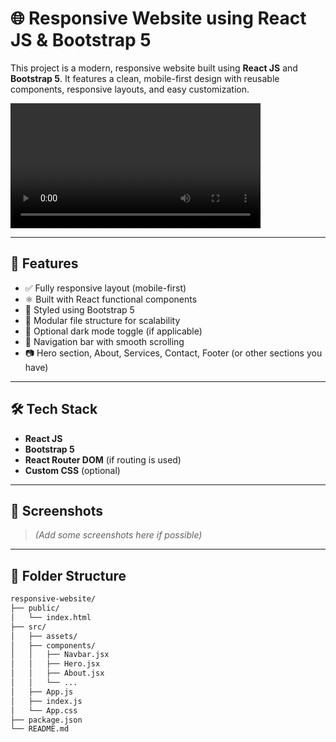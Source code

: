# 🌐 Responsive Website using React JS & Bootstrap 5

This project is a modern, responsive website built using **React JS** and **Bootstrap 5**. It features a clean, mobile-first design with reusable components, responsive layouts, and easy customization.

<video controls autoplay loop width="400px">
[![Watch the video](https://img.youtube.com/vi/VIDEO_ID/0.jpg)](https://www.youtube.com/watch?v=VIDEO_ID)
</video>

---

## 🚀 Features

- ✅ Fully responsive layout (mobile-first)
- ⚛️ Built with React functional components
- 🎨 Styled using Bootstrap 5
- 📁 Modular file structure for scalability
- 🌙 Optional dark mode toggle (if applicable)
- 🔗 Navigation bar with smooth scrolling
- 📷 Hero section, About, Services, Contact, Footer (or other sections you have)

---

## 🛠️ Tech Stack

- **React JS**
- **Bootstrap 5**
- **React Router DOM** (if routing is used)
- **Custom CSS** (optional)

---

## 📸 Screenshots

> *(Add some screenshots here if possible)*

---

## 🧩 Folder Structure

```bash
responsive-website/
├── public/
│   └── index.html
├── src/
│   ├── assets/
│   ├── components/
│   │   ├── Navbar.jsx
│   │   ├── Hero.jsx
│   │   ├── About.jsx
│   │   └── ...
│   ├── App.js
│   ├── index.js
│   └── App.css
├── package.json
└── README.md
